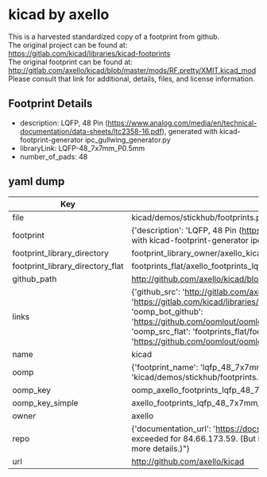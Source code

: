 # kicad by axello  
This is a harvested standardized copy of a footprint from github.  
The original project can be found at:  
https://gitlab.com/kicad/libraries/kicad-footprints  
The original footprint can be found at:
http://gitlab.com/axello/kicad/blob/master/mods/RF.pretty/XMIT.kicad_mod
Please consult that link for additional, details, files, and license information.  
## Footprint Details
* description: LQFP, 48 Pin (https://www.analog.com/media/en/technical-documentation/data-sheets/ltc2358-16.pdf), generated with kicad-footprint-generator ipc_gullwing_generator.py  
* libraryLink: LQFP-48_7x7mm_P0.5mm  
* number_of_pads: 48  
## yaml dump  
| Key | Value |  
| --- | --- |  
| file | kicad/demos/stickhub/footprints.pretty/LQFP-48_7x7mm_P0.5mm.kicad_mod |  
| footprint | {'description': 'LQFP, 48 Pin (https://www.analog.com/media/en/technical-documentation/data-sheets/ltc2358-16.pdf), generated with kicad-footprint-generator ipc_gullwing_generator.py', 'libraryLink': 'LQFP-48_7x7mm_P0.5mm', 'number_of_pads': 48} |  
| footprint_library_directory | footprint_library_owner/axello_kicad |  
| footprint_library_directory_flat | footprints_flat/axello_footprints_lqfp_48_7x7mm_p0_5mm/working |  
| github_path | http://github.com/axello/kicad/blob/master/demos/stickhub/footprints.pretty/LQFP-48_7x7mm_P0.5mm.kicad_mod |  
| links | {'github_src': 'http://gitlab.com/axello/kicad/blob/master/mods/RF.pretty/XMIT.kicad_mod', 'github_src_repo': 'https://gitlab.com/kicad/libraries/kicad-footprints', 'oomp_bot': 'footprints/axello_footprints_lqfp_48_7x7mm_p0_5mm/working', 'oomp_bot_github': 'https://github.com/oomlout/oomlout_oomp_footprint_bot/tree/main/footprints/axello_footprints_lqfp_48_7x7mm_p0_5mm/working', 'oomp_src_flat': 'footprints_flat/footprints_flat/axello_footprints_lqfp_48_7x7mm_p0_5mm/working', 'oomp_src_flat_github': 'https://github.com/oomlout/oomlout_oomp_footprint_src/tree/main/footprints_flat/axello_footprints_lqfp_48_7x7mm_p0_5mm/working'} |  
| name | kicad |  
| oomp | {'footprint_name': 'lqfp_48_7x7mm_p0_5mm', 'library_name': 'footprints', 'original_filename': 'kicad/demos/stickhub/footprints.pretty/LQFP-48_7x7mm_P0.5mm.kicad_mod', 'owner_name': 'axello'} |  
| oomp_key | oomp_axello_footprints_lqfp_48_7x7mm_p0_5mm |  
| oomp_key_simple | axello_footprints_lqfp_48_7x7mm_p0_5mm |  
| owner | axello |  
| repo | {'documentation_url': 'https://docs.github.com/rest/overview/resources-in-the-rest-api#rate-limiting', 'message': "API rate limit exceeded for 84.66.173.59. (But here's the good news: Authenticated requests get a higher rate limit. Check out the documentation for more details.)"} |  
| url | http://github.com/axello/kicad |  

